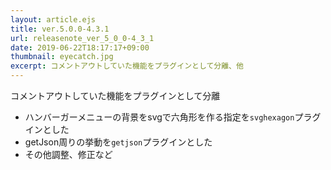 ```yaml
---
layout: article.ejs
title: ver.5.0.0-4.3.1
url: releasenote_ver_5_0_0-4_3_1
date: 2019-06-22T18:17:17+09:00
thumbnail: eyecatch.jpg
excerpt: コメントアウトしていた機能をプラグインとして分離、他
---
```


コメントアウトしていた機能をプラグインとして分離

- ハンバーガーメニューの背景をsvgで六角形を作る指定を`svghexagon`プラグインとした
- getJson周りの挙動を`getjson`プラグインとした
- その他調整、修正など